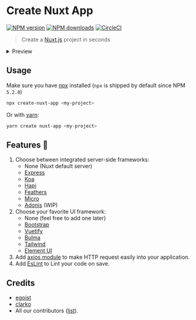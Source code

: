 # Create Nuxt App

[![NPM version](https://img.shields.io/npm/v/create-nuxt-app.svg?style=flat)](https://npmjs.com/package/create-nuxt-app) [![NPM downloads](https://img.shields.io/npm/dm/create-nuxt-app.svg?style=flat)](https://npmjs.com/package/create-nuxt-app) [![CircleCI](https://circleci.com/gh/nuxt-community/create-nuxt-app/tree/master.svg?style=shield)](https://circleci.com/gh/nuxt-community/create-nuxt-app/tree/master)

> Create a [Nuxt.js](https://github.com/nuxt/nuxt.js) project in seconds

<details><summary>Preview</summary>

![preview](https://ooo.0o0.ooo/2017/08/05/5984b16ed9749.gif)
</details>

## Usage

Make sure you have [npx](https://www.npmjs.com/package/npx) installed (`npx` is shipped by default since NPM `5.2.0`)

```bash
npx create-nuxt-app <my-project>
```

Or with [yarn](https://yarnpkg.com/en/):

```bash
yarn create nuxt-app <my-project>
```

## Features :tada:

1. Choose between integrated server-side frameworks:
    - None (Nuxt default server)
    - [Express](https://github.com/expressjs/express)
    - [Koa](https://github.com/koajs/koa)
    - [Hapi](https://github.com/hapijs/hapi)
    - [Feathers](https://github.com/feathersjs/feathers)
    - [Micro](https://github.com/zeit/micro)
    - [Adonis](https://github.com/adonisjs/adonis-framework) (WIP)
2. Choose your favorite UI framework:
    - None (feel free to add one later)
    - [Bootstrap](https://github.com/bootstrap-vue/bootstrap-vue)
    - [Vuetify](https://github.com/vuetifyjs/vuetify)
    - [Bulma](https://github.com/jgthms/bulma)
    - [Tailwind](https://github.com/tailwindcss/tailwindcss)
    - [Element UI](https://github.com/ElemeFE/element)
3. Add [axios module](https://github.com/nuxt-community/axios-module) to make HTTP request easily into your application.
3. Add [EsLint](https://eslint.org/) to Lint your code on save.

## Credits

- [egoist](https://github.com/egoist)
- [clarko](https://github.com/clarkdo)
- All our contributors ([list](https://github.com/nuxt-community/create-nuxt-app/contributors)).
